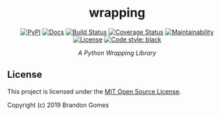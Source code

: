 <div align="center">

# wrapping

[![PyPI](https://img.shields.io/pypi/v/wrapping.svg)](https://pypi.org/project/wrapping)
[![Docs](https://readthedocs.org/projects/wrapping/badge/)](http://wrapping.readthedocs.io/en/stable/)
[![Build Status](https://travis-ci.com/bhgomes/wrapping.svg?branch=master)](https://travis-ci.com/bhgomes/wrapping)
[![Coverage Status](https://coveralls.io/repos/github/bhgomes/wrapping/badge.svg?branch=master)](https://coveralls.io/github/bhgomes/wrapping?branch=master)
[![Maintainability](https://api.codeclimate.com/v1/badges/6faad0d6237d60aac9d5/maintainability)](https://codeclimate.com/github/bhgomes/wrapping/maintainability)
[![License](https://img.shields.io/github/license/bhgomes/wrapping.svg?color=blue)](https://github.com/bhgomes/wrapping/blob/master/LICENSE)
[![Code style: black](https://img.shields.io/badge/code%20style-black-000000.svg)](https://github.com/ambv/black)

_A Python Wrapping Library_

</div>


## License

This project is licensed under the [MIT Open Source License](LICENSE).

Copyright (c) 2019 Brandon Gomes 
